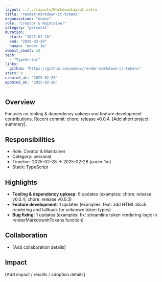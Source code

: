 ```yaml
---
layout: ../../layouts/MarkdownLayout.astro
title: "render-markdown-it-tokens"
organization: "onmax"
role: "Creator & Maintainer"
category: "personal"
duration:
  start: "2025-02-28"
  end: "2025-02-28"
  human: "under 1m"
commit_count: 10
tech:
  - "TypeScript"
links:
  github: "https://github.com/onmax/render-markdown-it-tokens"
stars: 0
created_at: "2025-02-28"
updated_at: "2025-02-28"
---
```

## Overview
Focuses on tooling & dependency upkeep and feature development contributions. Recent commit: chore: release v0.0.4. [Add short project summary].

## Responsibilities
- Role: Creator & Maintainer
- Category: personal
- Timeline: 2025-02-28 -> 2025-02-28 (under 1m)
- Stack: TypeScript

## Highlights
- **Tooling & dependency upkeep**: 6 updates (examples: chore: release v0.0.4; chore: release v0.0.3)
- **Feature development**: 1 updates (examples: feat: add HTML block rendering and fallback for unknown token types)
- **Bug fixing**: 1 updates (examples: fix: streamline token rendering logic in renderMarkdownItTokens function)

## Collaboration
- [Add collaboration details]

## Impact
[Add impact / results / adoption details]
